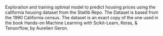 Exploration and training optimal model to predict housing prices using the california housing dataset from the Statlib Repo. The Dataset is based from the 1990 California census. The dataset is an exact copy of the one used in the book Hands-on Machine Learning with Scikit-Learn, Keras, & Tensorflow, by Aurelien Geron.
